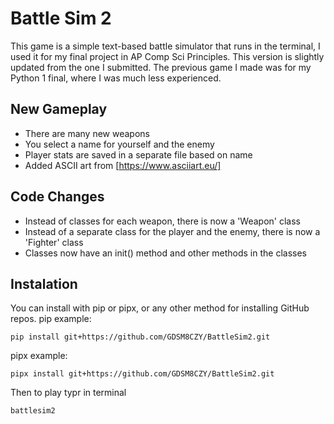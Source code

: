 # Battle Sim 2
This game is a simple text-based battle simulator that runs in the terminal, I used it for my final project in AP Comp Sci Principles. This version is slightly updated from the one I submitted. The previous game I made was for my Python 1 final, where I was much less experienced.

## New Gameplay
- There are many new weapons
- You select a name for yourself and the enemy
- Player stats are saved in a separate file based on name
- Added ASCII art from [https://www.asciiart.eu/]

## Code Changes
- Instead of classes for each weapon, there is now a 'Weapon' class
- Instead of a separate class for the player and the enemy, there is now a 'Fighter' class
- Classes now have an init() method and other methods in the classes

## Instalation
You can install with pip or pipx, or any other method for installing GitHub repos.
pip example:
```terminal
pip install git+https://github.com/GDSM8CZY/BattleSim2.git
```
pipx example:
```terminal
pipx install git+https://github.com/GDSM8CZY/BattleSim2.git
```
Then to play typr in terminal
```terminal
battlesim2
```

